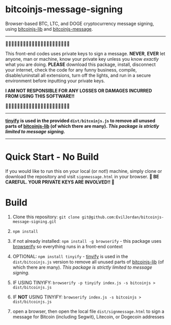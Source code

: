 # bitcoinjs-message-signing

Browser-based BTC, LTC, and DOGE cryptocurrency message signing, using [bitcoinjs-lib](https://github.com/bitcoinjs/bitcoinjs-lib) and [bitcoinjs-message](https://github.com/bitcoinjs/bitcoinjs-message).

---

🚨🚨🚨🚨🚨🚨🚨🚨🚨🚨🚨🚨🚨🚨🚨🚨🚨🚨🚨🚨🚨🚨

 This front-end codes uses private keys to sign a message. **NEVER**, **EVER** let anyone, man or machine, know your private key unless you know _exactly_ what you are doing. **PLEASE** download this package, install, disconnect your internet, check the code for any funny business, compile, disable/uninstall all extensions, turn off the lights, and run in a secure environment before inputting your private keys.
 
 **I AM NOT RESPONSIBLE FOR ANY LOSSES OR DAMAGES INCURRED FROM USING THIS SOFTWARE!!**

🚨🚨🚨🚨🚨🚨🚨🚨🚨🚨🚨🚨🚨🚨🚨🚨🚨🚨🚨🚨🚨🚨

---

**[tinyify](https://www.npmjs.com/package/tinyify) is used in the provided `dist/bitcoinjs.js` to remove all unused parts of [bitcoinjs-lib](https://github.com/bitcoinjs/bitcoinjs-lib) (of which there are many). _This package is strictly limited to message signing._**

---

# Quick Start - No Build

If you would like to run this on your local (or not!) machine, simply clone or download the repository and visit `signmessage.html` in your browser. **🚨 BE CAREFUL. YOUR PRIVATE KEYS ARE INVOLVED!! 🚨**

# Build

1. Clone this repository: `git clone git@github.com:EvilJordan/bitcoinjs-message-signing.git`

2. `npm install`

3. if not already installed: `npm install -g browserify` - this package uses [browserify](https://browserify.org/) so everything runs in a front-end context

4. OPTIONAL: `npm install tinyify` - [tinyify](https://www.npmjs.com/package/tinyify) is used in the `dist/bitcoinjs.js` version to remove all unused parts of [bitcoinjs-lib](https://github.com/bitcoinjs/bitcoinjs-lib) (of which there are many). _This package is strictly limited to message signing._

5. IF USING TINYIFY: `browserify -p tinyify index.js -s bitcoinjs > dist/bitcoinjs.js`

6. IF **NOT** USING TINYIFY: `browserify index.js -s bitcoinjs > dist/bitcoinjs.js`

7. open a browser, then open the local file `dist/signmessage.html` to sign a message for Bitcoin (including Segwit), Litecoin, or Dogecoin addresses